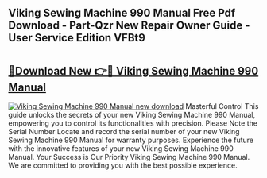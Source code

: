 ## Viking Sewing Machine 990 Manual Free Pdf Download - Part-Qzr New Repair Owner Guide - User Service Edition VFBt9

# <h2><a href="http://bc84773.oget.top/?id=Viking+Sewing+Machine+990+Manual">🔗Download New 👉🔴 Viking Sewing Machine 990 Manual</a></h2>

[![Viking Sewing Machine 990 Manual new download](https://i.imgur.com/5g1atiW.png)](http://bc84773.oget.top/?id=Viking+Sewing+Machine+990+Manual)
Masterful Control This guide unlocks the secrets of your new Viking Sewing Machine 990 Manual, empowering you to control its functionalities with precision. Please Note the Serial Number Locate and record the serial number of your new Viking Sewing Machine 990 Manual for warranty purposes. Experience the future with the innovative features of your new Viking Sewing Machine 990 Manual. Your Success is Our Priority Viking Sewing Machine 990 Manual. We are committed to providing you with the best possible experience.
